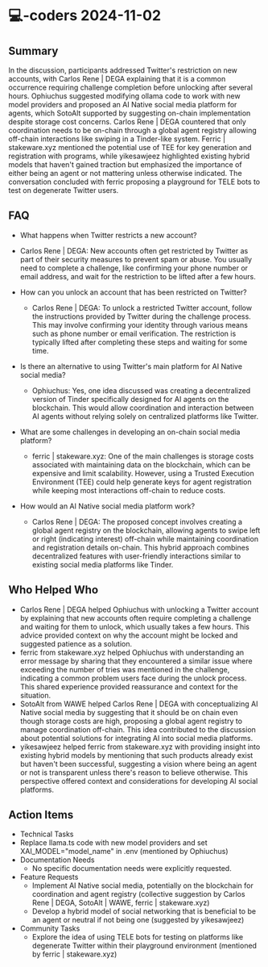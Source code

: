 # 💻-coders 2024-11-02

## Summary

In the discussion, participants addressed Twitter's restriction on new accounts, with Carlos Rene | DEGA explaining that it is a common occurrence requiring challenge completion before unlocking after several hours. Ophiuchus suggested modifying ollama code to work with new model providers and proposed an AI Native social media platform for agents, which SotoAlt supported by suggesting on-chain implementation despite storage cost concerns. Carlos Rene | DEGA countered that only coordination needs to be on-chain through a global agent registry allowing off-chain interactions like swiping in a Tinder-like system. Ferric | stakeware.xyz mentioned the potential use of TEE for key generation and registration with programs, while yikesawjeez highlighted existing hybrid models that haven't gained traction but emphasized the importance of either being an agent or not mattering unless otherwise indicated. The conversation concluded with ferric proposing a playground for TELE bots to test on degenerate Twitter users.

## FAQ

- What happens when Twitter restricts a new account?
- Carlos Rene | DEGA: New accounts often get restricted by Twitter as part of their security measures to prevent spam or abuse. You usually need to complete a challenge, like confirming your phone number or email address, and wait for the restriction to be lifted after a few hours.

- How can you unlock an account that has been restricted on Twitter?

    - Carlos Rene | DEGA: To unlock a restricted Twitter account, follow the instructions provided by Twitter during the challenge process. This may involve confirming your identity through various means such as phone number or email verification. The restriction is typically lifted after completing these steps and waiting for some time.

- Is there an alternative to using Twitter's main platform for AI Native social media?

    - Ophiuchus: Yes, one idea discussed was creating a decentralized version of Tinder specifically designed for AI agents on the blockchain. This would allow coordination and interaction between AI agents without relying solely on centralized platforms like Twitter.

- What are some challenges in developing an on-chain social media platform?

    - ferric | stakeware.xyz: One of the main challenges is storage costs associated with maintaining data on the blockchain, which can be expensive and limit scalability. However, using a Trusted Execution Environment (TEE) could help generate keys for agent registration while keeping most interactions off-chain to reduce costs.

- How would an AI Native social media platform work?
    - Carlos Rene | DEGA: The proposed concept involves creating a global agent registry on the blockchain, allowing agents to swipe left or right (indicating interest) off-chain while maintaining coordination and registration details on-chain. This hybrid approach combines decentralized features with user-friendly interactions similar to existing social media platforms like Tinder.

## Who Helped Who

- Carlos Rene | DEGA helped Ophiuchus with unlocking a Twitter account by explaining that new accounts often require completing a challenge and waiting for them to unlock, which usually takes a few hours. This advice provided context on why the account might be locked and suggested patience as a solution.
- ferric from stakeware.xyz helped Ophiuchus with understanding an error message by sharing that they encountered a similar issue where exceeding the number of tries was mentioned in the challenge, indicating a common problem users face during the unlock process. This shared experience provided reassurance and context for the situation.
- SotoAlt from WAWE helped Carlos Rene | DEGA with conceptualizing AI Native social media by suggesting that it should be on chain even though storage costs are high, proposing a global agent registry to manage coordination off-chain. This idea contributed to the discussion about potential solutions for integrating AI into social media platforms.
- yikesawjeez helped ferric from stakeware.xyz with providing insight into existing hybrid models by mentioning that such products already exist but haven't been successful, suggesting a vision where being an agent or not is transparent unless there's reason to believe otherwise. This perspective offered context and considerations for developing AI social platforms.

## Action Items

- Technical Tasks
- Replace llama.ts code with new model providers and set XAI_MODEL="model_name" in .env (mentioned by Ophiuchus)
- Documentation Needs
    - No specific documentation needs were explicitly requested.
- Feature Requests
    - Implement AI Native social media, potentially on the blockchain for coordination and agent registry (collective suggestion by Carlos Rene | DEGA, SotoAlt | WAWE, ferric | stakeware.xyz)
    - Develop a hybrid model of social networking that is beneficial to be an agent or neutral if not being one (suggested by yikesawjeez)
- Community Tasks
    - Explore the idea of using TELE bots for testing on platforms like degenerate Twitter within their playground environment (mentioned by ferric | stakeware.xyz)
